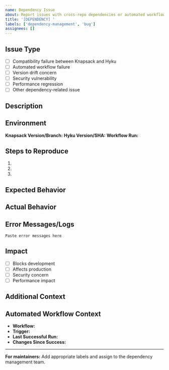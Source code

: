 ```yaml
---
name: Dependency Issue
about: Report issues with cross-repo dependencies or automated workflows
title: '[DEPENDENCY] '
labels: ['dependency-management', 'bug']
assignees: []
---
```


## Issue Type
<!-- Check the type of issue -->
- [ ] Compatibility failure between Knapsack and Hyku
- [ ] Automated workflow failure
- [ ] Version drift concern
- [ ] Security vulnerability
- [ ] Performance regression
- [ ] Other dependency-related issue

## Description
<!-- Provide a clear and concise description of the issue -->

## Environment
**Knapsack Version/Branch:**
**Hyku Version/SHA:**
**Workflow Run:** <!-- Link to failed workflow run if applicable -->

## Steps to Reproduce
1. 
2. 
3. 

## Expected Behavior
<!-- What should happen -->

## Actual Behavior
<!-- What actually happened -->

## Error Messages/Logs
<!-- Include relevant error messages or logs -->
```
Paste error messages here
```

## Impact
<!-- How does this affect the project? -->
- [ ] Blocks development
- [ ] Affects production
- [ ] Security concern
- [ ] Performance impact

## Additional Context
<!-- Any other relevant information -->

## Automated Workflow Context
<!-- If this is related to automated workflows, please provide: -->
- **Workflow:** 
- **Trigger:** 
- **Last Successful Run:** 
- **Changes Since Success:** 

---
**For maintainers:** Add appropriate labels and assign to the dependency management team.
